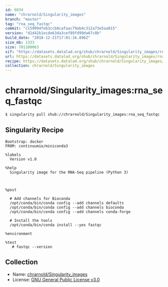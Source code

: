 ```yaml
---
id: 6034
name: "chrarnold/Singularity_images"
branch: "master"
tag: "rna_seq_fastqc"
commit: "c159994feb3ccb8cafaac79ab4c312a73e5aa015"
version: "d1d42b1ecde63da3cef89fd99da67c0b"
build_date: "2018-12-21T17:01:16.896Z"
size_mb: 1333
size: 701100063
sif: "https://datasets.datalad.org/shub/chrarnold/Singularity_images/rna_seq_fastqc/2018-12-21-c159994f-d1d42b1e/d1d42b1ecde63da3cef89fd99da67c0b.simg"
url: https://datasets.datalad.org/shub/chrarnold/Singularity_images/rna_seq_fastqc/2018-12-21-c159994f-d1d42b1e/
recipe: https://datasets.datalad.org/shub/chrarnold/Singularity_images/rna_seq_fastqc/2018-12-21-c159994f-d1d42b1e/Singularity
collection: chrarnold/Singularity_images
---
```


# chrarnold/Singularity_images:rna_seq_fastqc

```bash
$ singularity pull shub://chrarnold/Singularity_images:rna_seq_fastqc
```

## Singularity Recipe

```singularity
Bootstrap: docker
FROM: continuumio/miniconda3

%labels
  Version v1.0

%help
  Singularity image for the RNA-Seq pipeline (Python 3)



%post

  # Add channels for Bioconda
  /opt/conda/bin/conda config --add channels defaults
  /opt/conda/bin/conda config --add channels bioconda
  /opt/conda/bin/conda config --add channels conda-forge

  # Install the tools
  /opt/conda/bin/conda install --yes fastqc

%environment

%test
   # fastqc --version
```

## Collection

 - Name: [chrarnold/Singularity_images](https://github.com/chrarnold/Singularity_images)
 - License: [GNU General Public License v3.0](https://api.github.com/licenses/gpl-3.0)

